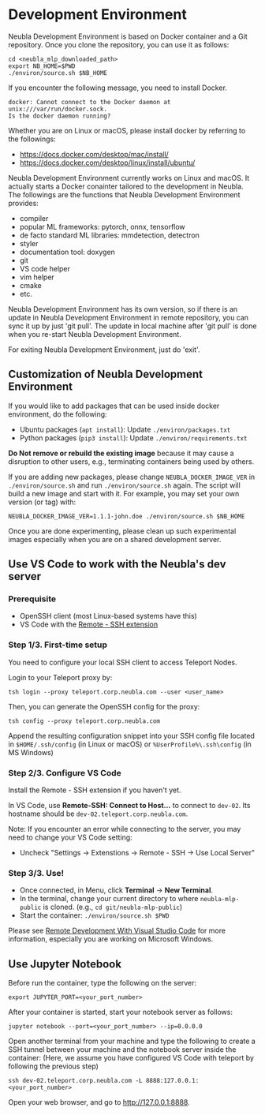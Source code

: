 Development Environment
=======================

Neubla Development Environment is based on Docker container and a Git
repository.  Once you clone the repository, you can use it as follows:

    cd <neubla_mlp_downloaded_path>
    export NB_HOME=$PWD
    ./environ/source.sh $NB_HOME

If you encounter the following message, you need to install Docker.

    docker: Cannot connect to the Docker daemon at unix:///var/run/docker.sock.
    Is the docker daemon running?

Whether you are on Linux or macOS, please install docker by referring to the
followings:

- https://docs.docker.com/desktop/mac/install/
- https://docs.docker.com/desktop/linux/install/ubuntu/

Neubla Development Environment currently works on Linux and macOS. It actually
starts a Docker conainter tailored to the development in Neubla. The followings
are the functions that Neubla Development Environment provides:

- compiler
- popular ML frameworks: pytorch, onnx, tensorflow
- de facto standard ML libraries: mmdetection, detectron
- styler
- documentation tool: doxygen
- git
- VS code helper
- vim helper
- cmake
- etc.

Neubla Development Environment has its own version, so if there is an update
in Neubla Development Environment in remote repository, you can sync it up by
just 'git pull'. The update in local machine after 'git pull' is done when
you re-start Neubla Development Environment.

For exiting Neubla Development Environment, just do 'exit'.

## Customization of Neubla Development Environment

If you would like to add packages that can be used inside docker environment, do the following:

* Ubuntu packages (`apt install`): Update `./environ/packages.txt`
* Python packages (`pip3 install`): Update `./environ/requirements.txt`

**Do Not remove or rebuild the existing image** because it may cause a
disruption to other users, e.g., terminating containers being used by others.

If you are adding new packages, please change `NEUBLA_DOCKER_IMAGE_VER` in
`./environ/source.sh` and run `./environ/source.sh` again. The script will
build a new image and start with it. For example, you may set your own version
(or tag) with:

    NEUBLA_DOCKER_IMAGE_VER=1.1.1-john.doe ./environ/source.sh $NB_HOME

Once you are done experimenting, please clean up such experimental images
especially when you are on a shared development server.

## Use VS Code to work with the Neubla's dev server

### Prerequisite

* OpenSSH client (most Linux-based systems have this)
* VS Code with the [Remote - SSH extension](https://code.visualstudio.com/docs/remote/ssh#_system-requirements)

### Step 1/3. First-time setup

You need to configure your local SSH client to access Teleport Nodes.

Login to your Teleport proxy by:

```
tsh login --proxy teleport.corp.neubla.com --user <user_name>
```

Then, you can generate the OpenSSH config for the proxy:

```
tsh config --proxy teleport.corp.neubla.com
```

Append the resulting configuration snippet into your SSH config file located in
`$HOME/.ssh/config` (in Linux or macOS) or `%UserProfile%\.ssh\config` (in MS Windows)

### Step 2/3. Configure VS Code

Install the Remote - SSH extension if you haven't yet. 

In VS Code, use **Remote-SSH: Connect to Host...** to connect to `dev-02`. Its hostname should be
`dev-02.teleport.corp.neubla.com`. 

Note: If you encounter an error while connecting to the server, you may need to change your VS Code setting:
  - Uncheck "Settings -> Extenstions -> Remote - SSH -> Use Local Server"

### Step 3/3. Use!

* Once connected, in Menu, click **Terminal** -> **New Terminal**. 
* In the terminal, change your current directory to where `neubla-mlp-public` is cloned. 
  (e.g., `cd git/neubla-mlp-public`)
* Start the container: `./environ/source.sh $PWD`

Please see
[Remote Development With Visual Studio Code](https://goteleport.com/docs/server-access/guides/vscode/)
for more information, especially you are working on Microsoft Windows.

## Use Jupyter Notebook

Before run the container, type the following on the server:

	export JUPYTER_PORT=<your_port_number>

After your container is started, start your notebook server as follows:

	jupyter notebook --port=<your_port_number> --ip=0.0.0.0

Open another terminal from your machine and type the following to create a SSH
tunnel between your machine and the notebook server inside the container:
(Here, we assume you have configured VS Code with teleport by following the previous step)

	ssh dev-02.teleport.corp.neubla.com -L 8888:127.0.0.1:<your_port_number>
 
Open your web browser, and go to http://127.0.0.1:8888. 
